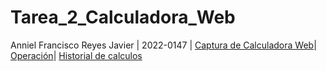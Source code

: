 # Tarea_2_Calculadora_Web

Anniel Francisco Reyes Javier | 2022-0147 | 
[Captura de Calculadora Web](captura%20de%20pantalla.png)|
[Operación](captura%20de%20pantalla%202.png)|
[Historial de calculos](captura%20de%20pantalla%203.png)
